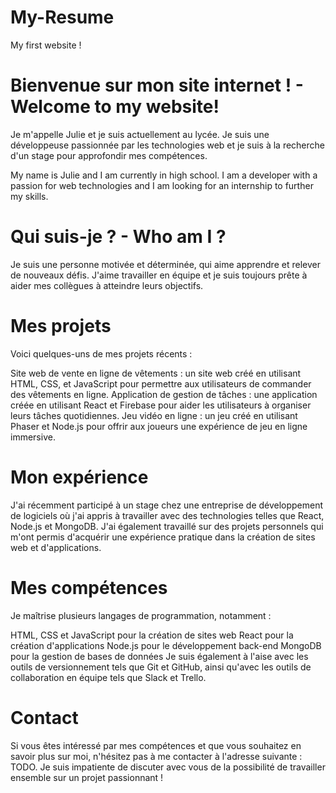 # My-Resume
My first website ! 

# Bienvenue sur mon site internet ! - Welcome to my website!
Je m'appelle Julie et je suis actuellement au lycée. Je suis une développeuse passionnée par les technologies web et je suis à la recherche d'un stage pour approfondir mes compétences.

My name is Julie and I am currently in high school. I am a developer with a passion for web technologies and I am looking for an internship to further my skills.

# Qui suis-je ? - Who am I ?
Je suis une personne motivée et déterminée, qui aime apprendre et relever de nouveaux défis. J'aime travailler en équipe et je suis toujours prête à aider mes collègues à atteindre leurs objectifs.

# Mes projets
Voici quelques-uns de mes projets récents :

Site web de vente en ligne de vêtements : un site web créé en utilisant HTML, CSS, et JavaScript pour permettre aux utilisateurs de commander des vêtements en ligne.
Application de gestion de tâches : une application créée en utilisant React et Firebase pour aider les utilisateurs à organiser leurs tâches quotidiennes.
Jeu vidéo en ligne : un jeu créé en utilisant Phaser et Node.js pour offrir aux joueurs une expérience de jeu en ligne immersive.

# Mon expérience
J'ai récemment participé à un stage chez une entreprise de développement de logiciels où j'ai appris à travailler avec des technologies telles que React, Node.js et MongoDB. J'ai également travaillé sur des projets personnels qui m'ont permis d'acquérir une expérience pratique dans la création de sites web et d'applications.

# Mes compétences
Je maîtrise plusieurs langages de programmation, notamment :

HTML, CSS et JavaScript pour la création de sites web
React pour la création d'applications
Node.js pour le développement back-end
MongoDB pour la gestion de bases de données
Je suis également à l'aise avec les outils de versionnement tels que Git et GitHub, ainsi qu'avec les outils de collaboration en équipe tels que Slack et Trello.

# Contact
Si vous êtes intéressé par mes compétences et que vous souhaitez en savoir plus sur moi, n'hésitez pas à me contacter à l'adresse suivante : TODO. Je suis impatiente de discuter avec vous de la possibilité de travailler ensemble sur un projet passionnant !